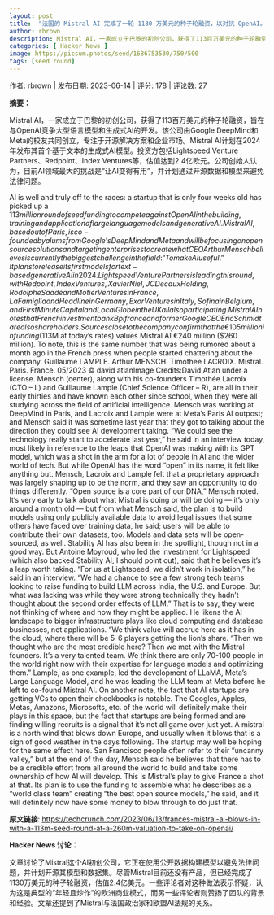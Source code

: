 ```yaml
---
layout: post
title:  "法国的 Mistral AI 完成了一轮 1130 万美元的种子轮融资，以对抗 OpenAI。"
author: rbrown
description: Mistral AI，一家成立于巴黎的初创公司，获得了113百万美元的种子轮融资，旨在与OpenAI竞争大型语言模型和生成式AI的开发。该公司由Google DeepMind和Meta的校友共同创立，专注于开源解决方案和企业市场。Mistral AI计划在2024年发布其首个基于文本的生成式AI模型。投资方包括Lightspeed Venture Partners、Redpoint、Index Ventures等，估值达到2.4亿欧元。公司创始人认为，目前AI领域最大的挑战是“让AI变得有用”，并计划通过开源数据和模型来避免法律问题。
categories: [ Hacker News ]
image: https://picsum.photos/seed/1686753530/750/500
tags: [seed round]
---
```


作者: rbrown | 发布日期: 2023-06-14 | 评分: 178 | 评论数: 27

**摘要：**

Mistral AI，一家成立于巴黎的初创公司，获得了113百万美元的种子轮融资，旨在与OpenAI竞争大型语言模型和生成式AI的开发。该公司由Google DeepMind和Meta的校友共同创立，专注于开源解决方案和企业市场。Mistral AI计划在2024年发布其首个基于文本的生成式AI模型。投资方包括Lightspeed Venture Partners、Redpoint、Index Ventures等，估值达到2.4亿欧元。公司创始人认为，目前AI领域最大的挑战是“让AI变得有用”，并计划通过开源数据和模型来避免法律问题。

AI is well and truly off to the races: a startup that is only four weeks old has picked up a $113 million round of seed funding to compete against OpenAI in the building, training and application of large language models and generative AI.
Mistral AI, based out of Paris, is co-founded by alums from Google’s DeepMind and Meta and will be focusing on open source solutions and targeting enterprises to create what CEO Arthur Mensch believes is currently the biggest challenge in the field: “To make AI useful.” It plans to release its first models for text-based generative AI in 2024.
Lightspeed Venture Partners is leading this round, with Redpoint, Index Ventures, Xavier Niel, JCDecaux Holding, Rodolphe Saadé and Motier Ventures in France, La Famiglia and Headline in Germany, Exor Ventures in Italy, Sofina in Belgium, and First Minute Capital and LocalGlobe in the UK all also participating.
Mistral AI notes that French investment bank Bpifrance and former Google CEO Eric Schmidt are also shareholders. Sources close to the company confirm that the €105 million in funding ($113M at today’s rates) values Mistral AI €240 million ($260 million). To note, this is the same number that was being rumored about a month ago in the French press when people started chattering about the company.
Guillaume LAMPLE. Arthur MENSCH. Timothee LACROIX. Mistral. Paris. France. 05/2023 © david atlanImage Credits:David Atlan under a  license.
Mensch (center), along with his co-founders Timothée Lacroix (CTO – L) and Guillaume Lample (Chief Science Officer – R), are all in their early thirties and have known each other since school, when they were all studying across the field of artificial intelligence.
Mensch was working at DeepMind in Paris, and Lacroix and Lample were at Meta’s Paris AI outpost; and Mensch said it was sometime last year that they got to talking about the direction they could see AI development taking.
“We could see the technology really start to accelerate last year,” he said in an interview today, most likely in reference to the leaps that OpenAI was making with its GPT model, which was a shot in the arm for a lot of people in AI and the wider world of tech.
But while OpenAI has the word “open” in its name, it felt like anything but. Mensch, Lacroix and Lample felt that a proprietary approach was largely shaping up to be the norm, and they saw an opportunity to do things differently. “Open source is a core part of our DNA,” Mensch noted.
It’s very early to talk about what Mistral is doing or will be doing — it’s only around a month old — but from what Mensch said, the plan is to build models using only publicly available data to avoid legal issues that some others have faced over training data, he said; users will be able to contribute their own datasets, too. Models and data sets will be open-sourced, as well.
Stability AI has also been in the spotlight, though not in a good way.
But Antoine Moyroud, who led the investment for Lightspeed (which also backed Stability AI, I should point out), said that he believes it’s a leap worth taking.
“For us at Lightspeed, we didn’t work in isolation,” he said in an interview. “We had a chance to see a few strong tech teams looking to raise funding to build LLM across India, the U.S. and Europe. But what was lacking was while they were strong technically they hadn’t thought about the second order effects of LLM.” That is to say, they were not thinking of where and how they might be applied.
He likens the AI landscape to bigger infrastructure plays like cloud computing and database businesses, not applications. “We think value will accrue here as it has in the cloud, where there will be 5-6 players getting the lion’s share.
“Then we thought who are the most credible here? Then we met with the Mistral founders. It’s a very talented team. We think there are only 70-100 people in the world right now with their expertise for language models and optimizing them.” Lample, as one example, led the development of LLaMA, Meta’s Large Language Model, and he was leading the LLM team at Meta before he left to co-found Mistral AI.
On another note, the fact that AI startups are getting VCs to open their checkbooks is notable. The Googles, Apples, Metas, Amazons, Microsofts, etc. of the world will definitely make their plays in this space, but the fact that startups are being formed and are finding willing recruits is a signal that it’s not all game over just yet.
A mistral is a north wind that blows down Europe, and usually when it blows that is a sign of good weather in the days following. The startup may well be hoping for the same effect here.
San Francisco people often refer to their “uncanny valley,” but at the end of the day, Mensch said he believes that there has to be a credible effort from all around the world to build and take some ownership of how AI will develop. This is Mistral’s play to give France a shot at that.
Its plan is to use the funding to assemble what he describes as a “world class team” creating “the best open source models,” he said, and it will definitely now have some money to blow through to do just that.

**原文链接**: https://techcrunch.com/2023/06/13/frances-mistral-ai-blows-in-with-a-113m-seed-round-at-a-260m-valuation-to-take-on-openai/

**Hacker News 讨论：**

文章讨论了Mistral这个AI初创公司，它正在使用公开数据构建模型以避免法律问题，并计划开源其模型和数据集。尽管Mistral目前还没有产品，但已经完成了1130万美元的种子轮融资，估值2.4亿美元。一些评论者对这种做法表示怀疑，认为这是典型的“年轻且炒作”的欧洲商业模式，而另一些评论者则赞扬了团队的背景和经验。文章还提到了Mistral与法国政治家和欧盟AI法规的关系。


